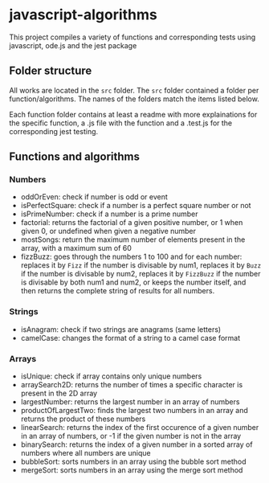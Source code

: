 # javascript-algorithms

This project compiles a variety of functions and corresponding tests using javascript, ode.js and the jest package

## Folder structure

All works are located in the `src` folder. The `src` folder contained a folder per function/algorithms. The names of the folders match the items listed below.

Each function folder contains at least a readme with more explainations for the specific function, a .js file with the function and a .test.js for the corresponding jest testing.

## Functions and algorithms

### Numbers

- oddOrEven: check if number is odd or event
- isPerfectSquare: check if a number is a perfect square number or not
- isPrimeNumber: check if a number is a prime number
- factorial: returns the factorial of a given positive number, or 1 when given 0, or undefined when given a negative number
- mostSongs: return the maximum number of elements present in the array, with a maximum sum of 60
- fizzBuzz: goes through the numbers 1 to 100 and for each number: replaces it by `Fizz` if the number is divisable by num1, replaces it by `Buzz` if the number is divisable by num2, replaces it by `FizzBuzz` if the number is divisable by both num1 and num2, or keeps the number itself, and then returns the complete string of results for all numbers.

### Strings

- isAnagram: check if two strings are anagrams (same letters)
- camelCase: changes the format of a string to a camel case format

### Arrays

- isUnique: check if array contains only unique numbers
- arraySearch2D: returns the number of times a specific character
  is present in the 2D array
- largestNumber: returns the largest number in an array of numbers
- productOfLargestTwo: finds the largest two numbers in an array and returns the product of these numbers
- linearSearch: returns the index of the first occurence of a given number in an array of numbers, or -1 if the given number is not in the array
- binarySearch: returns the index of a given number in a sorted array of numbers where all numbers are unique
- bubbleSort: sorts numbers in an array using the bubble sort method
- mergeSort: sorts numbers in an array using the merge sort method

